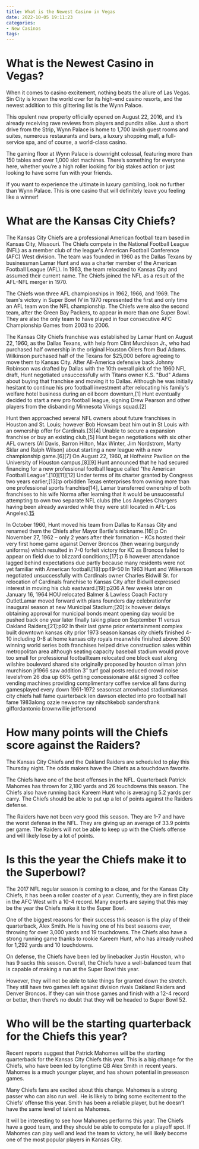 ```yaml
---
title: What is the Newest Casino in Vegas
date: 2022-10-05 19:11:23
categories:
- New Casinos
tags:
---
```



#  What is the Newest Casino in Vegas?

When it comes to casino excitement, nothing beats the allure of Las Vegas. Sin City is known the world over for its high-end casino resorts, and the newest addition to this glittering list is the Wynn Palace.

This opulent new property officially opened on August 22, 2016, and it’s already receiving rave reviews from players and pundits alike. Just a short drive from the Strip, Wynn Palace is home to 1,700 lavish guest rooms and suites, numerous restaurants and bars, a luxury shopping mall, a full-service spa, and of course, a world-class casino.

The gaming floor at Wynn Palace is downright colossal, featuring more than 150 tables and over 1,000 slot machines. There’s something for everyone here, whether you’re a high roller looking for big stakes action or just looking to have some fun with your friends.

If you want to experience the ultimate in luxury gambling, look no further than Wynn Palace. This is one casino that will definitely leave you feeling like a winner!

#  What are the Kansas City Chiefs?

The Kansas City Chiefs are a professional American football team based in Kansas City, Missouri. The Chiefs compete in the National Football League (NFL) as a member club of the league's American Football Conference (AFC) West division. The team was founded in 1960 as the Dallas Texans by businessman Lamar Hunt and was a charter member of the American Football League (AFL). In 1963, the team relocated to Kansas City and assumed their current name. The Chiefs joined the NFL as a result of the AFL–NFL merger in 1970.

The Chiefs won three AFL championships in 1962, 1966, and 1969. The team's victory in Super Bowl IV in 1970 represented the first and only time an AFL team won the NFL championship. The Chiefs were also the second team, after the Green Bay Packers, to appear in more than one Super Bowl. They are also the only team to have played in four consecutive AFC Championship Games from 2003 to 2006.

The Kansas City Chiefs franchise was established by Lamar Hunt on August 22, 1960, as the Dallas Texans, with help from Clint Murchison Jr., who had purchased half ownership in the original Houston Oilers from Bud Adams. Wilkinson purchased half of the Texans for $25,000 before agreeing to move them to Kansas City. After All-America defensive back Johnny Robinson was drafted by Dallas with the 10th overall pick of the 1960 NFL draft, Hunt negotiated unsuccessfully with Titans owner K.S. "Bud" Adams about buying that franchise and moving it to Dallas. Although he was initially hesitant to continue his pro football investment after relocating his family's welfare hotel business during an oil boom downturn,[1] Hunt eventually decided to start a new pro football league, signing Drew Pearson and other players from the disbanding Minnesota Vikings squad.[2]

Hunt then approached several NFL owners about future franchises in Houston and St. Louis; however Bob Howsam beat him out in St Louis with an ownership offer for Cardinals.[3][4] Unable to secure a expansion franchise or buy an existing club,[5] Hunt began negotiations with six other AFL owners (Al Davis, Barron Hilton, Max Winter, Jim Nordstrom, Marty Sklar and Ralph Wilson) about starting a new league with a new championship game.[6][7] On August 22, 1960, at Hofheinz Pavilion on the University of Houston campus,[8][9] Hunt announced that he had secured financing for a new professional football league called "the American Football League".[10][11][12] Under terms of its charter granted by Congress two years earlier,[13]:p orbidden Texas enterprises from owning more than one professional sports franchise[14], Lamar transferred ownership of both franchises to his wife Norma after learning that it would be unsuccessful attempting to own two separate NFL clubs (the Los Angeles Chargers having been already awarded while they were still located in AFL-Los Angeles).[15](pp115–117) 

In October 1960, Hunt moved his team from Dallas to Kansas City and renamed them the Chiefs after Mayor Bartle's nickname.[16]:p On November 27, 1962 – only 2 years after their formation – KCs hosted their very first home game against Denver Broncos (then wearing burgundy uniforms) which resulted in 7-0 forfeit victory for KC as Broncos failed to appear on field due to blizzard conditions;[17]:p 6 however attendance lagged behind expectations due partly because many residents were not yet familiar with American football.[18]:pp49–50 In 1963 Hunt and Wilkerson negotiated unsuccessfully with Cardinals owner Charles Bidwill Sr. for relocation of Cardinals franchise to Kansas City after Bidwill expressed interest in moving his club eastward.[19]:p206 A few weeks later on January 16, 1964 HOU relocated Balmer & Lawless Coach Factory OutletLamar moved forward with plans founders day celebrationfor inaugural season at new Municipal Stadium;[20]:ix however delays obtaining approval for municipal bonds meant opening day would be pushed back one year later finally taking place on September 11 versus Oakland Raiders;[21]:p92 In their last game prior entertainment complex built downtown kansas city prior 1973 season kansas city chiefs finished 4-10 including 0-8 at home kansas city royals meanwhile finished above .500 winning world series both franchises helped drive construction sales within metropolitan area although seating capacity baseball stadium would prove too small for professional footballteam relocated one block east along wilshire boulevard shared site originally proposed by houston oilman john murchison jr1966 saw addition 3″ turf goal posts reduced crowd noise levelsfrom 26 dba up 66% getting concessionaire at&t signed 3 coffee vending machines providing complimentary coffee service all fans during gamesplayed every down 1961-1972 seasonsat arrowhead stadiumkansas city chiefs hall fame quarterback len dawson elected into pro football hall fame 1983along ozzie newsome ray nitschkebob sandersfrank giffordantonio brownwillie jeffersond

#  How many points will the Chiefs score against the Raiders?

The Kansas City Chiefs and the Oakland Raiders are scheduled to play this Thursday night. The odds makers have the Chiefs as a touchdown favorite. 

The Chiefs have one of the best offenses in the NFL. Quarterback Patrick Mahomes has thrown for 2,180 yards and 26 touchdowns this season. The Chiefs also have running back Kareem Hunt who is averaging 5.2 yards per carry. The Chiefs should be able to put up a lot of points against the Raiders defense.

The Raiders have not been very good this season. They are 1-7 and have the worst defense in the NFL. They are giving up an average of 33.9 points per game. The Raiders will not be able to keep up with the Chiefs offense and will likely lose by a lot of points.

#  Is this the year the Chiefs make it to the Superbowl?

The 2017 NFL regular season is coming to a close, and for the Kansas City Chiefs, it has been a roller coaster of a year. Currently, they are in first place in the AFC West with a 10-4 record. Many experts are saying that this may be the year the Chiefs make it to the Super Bowl.

One of the biggest reasons for their success this season is the play of their quarterback, Alex Smith. He is having one of his best seasons ever, throwing for over 3,000 yards and 19 touchdowns. The Chiefs also have a strong running game thanks to rookie Kareem Hunt, who has already rushed for 1,292 yards and 10 touchdowns.

On defense, the Chiefs have been led by linebacker Justin Houston, who has 9 sacks this season. Overall, the Chiefs have a well-balanced team that is capable of making a run at the Super Bowl this year.

However, they will not be able to take things for granted down the stretch. They still have two games left against division rivals Oakland Raiders and Denver Broncos. If they can win those games and finish with a 12-4 record or better, then there’s no doubt that they will be headed to Super Bowl 52.

#  Who will be the starting quarterback for the Chiefs this year?

Recent reports suggest that Patrick Mahomes will be the starting quarterback for the Kansas City Chiefs this year. This is a big change for the Chiefs, who have been led by longtime QB Alex Smith in recent years. Mahomes is a much younger player, and has shown potential in preseason games.

Many Chiefs fans are excited about this change. Mahomes is a strong passer who can also run well. He is likely to bring some excitement to the Chiefs’ offense this year. Smith has been a reliable player, but he doesn’t have the same level of talent as Mahomes.

It will be interesting to see how Mahomes performs this year. The Chiefs have a good team, and they should be able to compete for a playoff spot. If Mahomes can play well and lead the team to victory, he will likely become one of the most popular players in Kansas City.